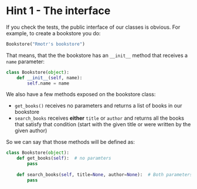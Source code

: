 # Hint 1 - The interface

If you check the tests, the public interface of our classes is obvious. For example, to create a bookstore you do:

```python
Bookstore("Rmotr's bookstore")
```

That means, that the the bookstore has an `__init__` method that receives a `name` parameter:

```python
class Bookstore(object):
    def __init__(self, name):
        self.name = name
```

We also have a few methods exposed on the bookstore class:

* `get_books()` receives no parameters and returns a list of books in our bookstore
* `search_books` receives **either** `title` or `author` and returns all the books that satisfy that condition (start with the given title or were written by the given author)

So we can say that those methods will be defined as:

```python
class Bookstore(object):
    def get_books(self):  # no paramters
        pass
        
    def search_books(self, title=None, author=None):  # Both parameters are optional
        pass
```

